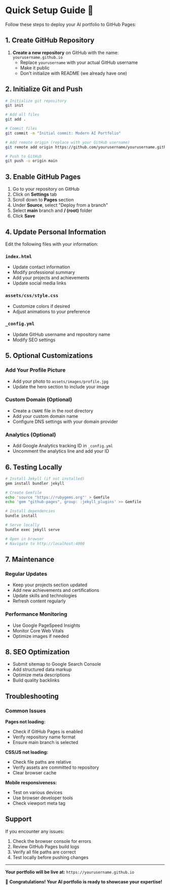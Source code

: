 # Quick Setup Guide 🚀

Follow these steps to deploy your AI portfolio to GitHub Pages:

## 1. Create GitHub Repository

1. **Create a new repository** on GitHub with the name: `yourusername.github.io`
   - Replace `yourusername` with your actual GitHub username
   - Make it public
   - Don't initialize with README (we already have one)

## 2. Initialize Git and Push

```bash
# Initialize git repository
git init

# Add all files
git add .

# Commit files
git commit -m "Initial commit: Modern AI Portfolio"

# Add remote origin (replace with your GitHub username)
git remote add origin https://github.com/yourusername/yourusername.github.io.git

# Push to GitHub
git push -u origin main
```

## 3. Enable GitHub Pages

1. Go to your repository on GitHub
2. Click on **Settings** tab
3. Scroll down to **Pages** section
4. Under **Source**, select "Deploy from a branch"
5. Select **main** branch and **/ (root)** folder
6. Click **Save**

## 4. Update Personal Information

Edit the following files with your information:

### `index.html`
- Update contact information
- Modify professional summary
- Add your projects and achievements
- Update social media links

### `assets/css/style.css`
- Customize colors if desired
- Adjust animations to your preference

### `_config.yml`
- Update GitHub username and repository name
- Modify SEO settings

## 5. Optional Customizations

### Add Your Profile Picture
- Add your photo to `assets/images/profile.jpg`
- Update the hero section to include your image

### Custom Domain (Optional)
- Create a `CNAME` file in the root directory
- Add your custom domain name
- Configure DNS settings with your domain provider

### Analytics (Optional)
- Add Google Analytics tracking ID in `_config.yml`
- Uncomment the analytics line and add your ID

## 6. Testing Locally

```bash
# Install Jekyll (if not installed)
gem install bundler jekyll

# Create Gemfile
echo 'source "https://rubygems.org"' > Gemfile
echo 'gem "github-pages", group: :jekyll_plugins' >> Gemfile

# Install dependencies
bundle install

# Serve locally
bundle exec jekyll serve

# Open in browser
# Navigate to http://localhost:4000
```

## 7. Maintenance

### Regular Updates
- Keep your projects section updated
- Add new achievements and certifications
- Update skills and technologies
- Refresh content regularly

### Performance Monitoring
- Use Google PageSpeed Insights
- Monitor Core Web Vitals
- Optimize images if needed

## 8. SEO Optimization

- Submit sitemap to Google Search Console
- Add structured data markup
- Optimize meta descriptions
- Build quality backlinks

## Troubleshooting

### Common Issues

**Pages not loading:**
- Check if GitHub Pages is enabled
- Verify repository name format
- Ensure main branch is selected

**CSS/JS not loading:**
- Check file paths are relative
- Verify assets are committed to repository
- Clear browser cache

**Mobile responsiveness:**
- Test on various devices
- Use browser developer tools
- Check viewport meta tag

## Support

If you encounter any issues:
1. Check the browser console for errors
2. Review GitHub Pages build logs
3. Verify all file paths are correct
4. Test locally before pushing changes

---

**Your portfolio will be live at:** `https://yourusername.github.io`

🎉 **Congratulations! Your AI portfolio is ready to showcase your expertise!** 